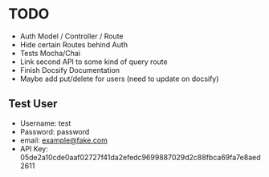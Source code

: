 # TODO
- Auth Model / Controller / Route
- Hide certain Routes behind Auth
- Tests Mocha/Chai
- Link second API to some kind of query route
- Finish Docsify Documentation
- Maybe add put/delete for users (need to update on docsify)


## Test User
- Username: test
- Password: password
- email: example@fake.com
- API Key: 05de2a10cde0aaf02727f41da2efedc9699887029d2c88fbca69fa7e8aed2611